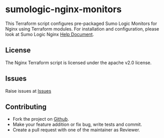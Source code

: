 # sumologic-nginx-monitors

This Terraform script configures pre-packaged Sumo Logic Monitors for Nginx using Terraform modules.
For installation and configuration, please look at Sumo Logic Nginx [Help Document](https://help.sumologic.com/07Sumo-Logic-Apps/24Web_Servers/Nginx_ULM/Install_the_Nginx_ULM_App_and_View_the_Dashboards).

## License

The Nginx Terraform script is licensed under the apache v2.0 license.

## Issues

Raise issues at [Issues](https://github.com/SumoLogic/terraform-sumologic-sumo-logic-monitor/issues)

## Contributing

* Fork the project on [Github](https://github.com/SumoLogic/terraform-sumologic-sumo-logic-monitor).
* Make your feature addition or fix bug, write tests and commit.
* Create a pull request with one of the maintainer as Reviewer.
